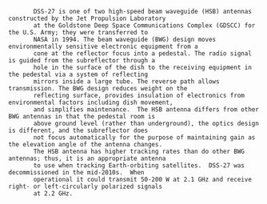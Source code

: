 
           DSS-27 is one of two high-speed beam waveguide (HSB) antennas constructed by the Jet Propulsion Laboratory
           at the Goldstone Deep Space Communications Complex (GDSCC) for the U.S. Army; they were transferred to
           NASA in 1994. The beam waveguide (BWG) design moves environmentally sensitive electronic equipment from a
           cone at the reflector focus into a pedestal. The radio signal is guided from the subreflector through a 
           hole in the surface of the dish to the receiving equipment in the pedestal via a system of reflecting 
           mirrors inside a large tube. The reverse path allows transmission. The BWG design reduces weight on the 
           reflecting surface, provides insulation of electronics from environmental factors including dish movement,
           and simplifies maintenance.  The HSB antenna differs from other BWG antennas in that the pedestal room is
           above ground level (rather than underground), the optics design is different, and the subreflector does 
           not focus automatically for the purpose of maintaining gain as the elevation angle of the antenna changes.
           The HSB antenna has higher tracking rates than do other BWG antennas; thus, it is an appropriate antenna
           to use when tracking Earth-orbiting satellites.  DSS-27 was decommissioned in the mid-2010s.  When 
           operational it could transmit 50-200 W at 2.1 GHz and receive right- or left-circularly polarized signals
           at 2.2 GHz.
        